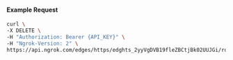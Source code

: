 <!-- Code generated for API Clients. DO NOT EDIT. -->

#### Example Request

```bash
curl \
-X DELETE \
-H "Authorization: Bearer {API_KEY}" \
-H "Ngrok-Version: 2" \
https://api.ngrok.com/edges/https/edghts_2yyVgDVB19fleZBCtjBk02UUJGi/routes/edghtsrt_2yyVgAWUi7FWPfOzYr5ei70n0xP
```
